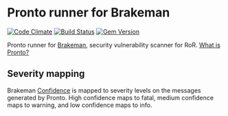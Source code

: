 # Pronto runner for Brakeman

[![Code Climate](https://codeclimate.com/github/prontolabs/pronto-brakeman.png)](https://codeclimate.com/github/prontolabs/pronto-brakeman)
[![Build Status](https://github.com/prontolabs/pronto-brakeman/actions/workflows/checks.yml/badge.svg)](https://github.com/prontolabs/pronto-brakeman/actions/workflows/checks.yml)
[![Gem Version](https://badge.fury.io/rb/pronto-brakeman.png)](http://badge.fury.io/rb/pronto-brakeman)

Pronto runner for [Brakeman](https://github.com/presidentbeef/brakeman), security vulnerability scanner for RoR. [What is Pronto?](https://github.com/prontolabs/pronto)

## Severity mapping

Brakeman [Confidence](https://github.com/presidentbeef/brakeman#confidence-levels) is mapped to severity levels on the
messages generated by Pronto. High confidence maps to fatal, medium confidence maps to warning, and low confidence maps
to info.
